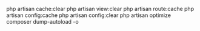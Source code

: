 php artisan cache:clear
php artisan view:clear
php artisan route:cache
php artisan config:cache
php artisan config:clear
php artisan optimize
 composer dump-autoload -o